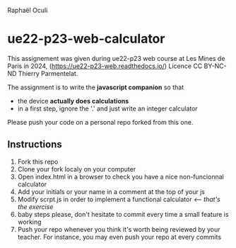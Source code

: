 Raphaël Oculi
# ue22-p23-web-calculator

This assignement was given during ue22-p23 web course at Les Mines de Paris in 2024, (https://ue22-p23-web.readthedocs.io/) Licence CC BY-NC-ND Thierry Parmentelat.

The assignment is to write the **javascript companion** so that

* the device **actually does calculations**
* in a first step, ignore the '.' and just write an integer calculator

Please push your code on a personal repo forked from this one.

## Instructions

1. Fork this repo
1. Clone your fork localy on your computer
2. Open index.html in a browser to check you have a nice non-funcionnal calculator
3. Add your initials or your name in a comment at the top of your js
4. Modify scrpt.js in order to implement a functional calculator *<-- that's the exercise*
5. baby steps please, don't hesitate to commit every time a small feature is working
6. Push your repo whenever you think it's worth being reviewed by your teacher. For instance, you may even push your repo at every commits
